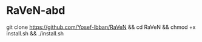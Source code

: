 # RaVeN-abd

git clone https://github.com/Yosef-lbban/RaVeN && cd RaVeN && chmod +x install.sh && ./install.sh
